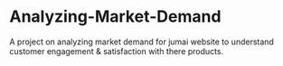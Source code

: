 # Analyzing-Market-Demand
A project on analyzing market demand for jumai website to understand customer engagement &amp; satisfaction with there products.
